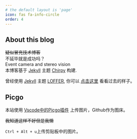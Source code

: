 ```yaml
---
# the default layout is 'page'
icon: fas fa-info-circle
order: 4
---
```


## About this blog

~~疑似冒充技术博客~~  
不延毕就是成功吗？    
Event camera and stereo vision  
本博客基于 [Jekyll](https://jekyllrb.com/) 主题 [Chirpy](https://github.com/cotes2020/jekyll-theme-chirpy) 构建.

曾经使用 [Jekyll](https://jekyllrb.com/) 主题 [LOFFER](https://fromendworld.github.io/LOFFER/), 你可以 [点击这里](https://2c984r83y.github.io/first_blog/) 看看过去的样子。

## Picgo

本站使用 [Vscode中的Picgo插件](https://picgo.github.io/PicGo-Doc/zh/guide/config.html#github%E5%9B%BE%E5%BA%8A) 上传图片，Github作为图床。

~~我知道这样不好但是我懒~~

`Ctrl + Alt + u`上传剪贴板中的图片。

